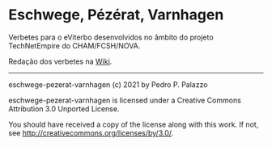 # Eschwege, Pézérat, Varnhagen #

Verbetes para o eViterbo desenvolvidos no âmbito do projeto
TechNetEmpire do CHAM/FCSH/NOVA.

Redação dos verbetes na
[Wiki](https://github.com/dmcpatrimonio/eschwege-pezerat-varnhagen/wiki).

* * * *

 eschwege-pezerat-varnhagen (c) 2021 by Pedro P. Palazzo
 
 eschwege-pezerat-varnhagen is licensed under a
 Creative Commons Attribution 3.0 Unported License.
 
 You should have received a copy of the license along with this
 work.  If not, see <http://creativecommons.org/licenses/by/3.0/>.

